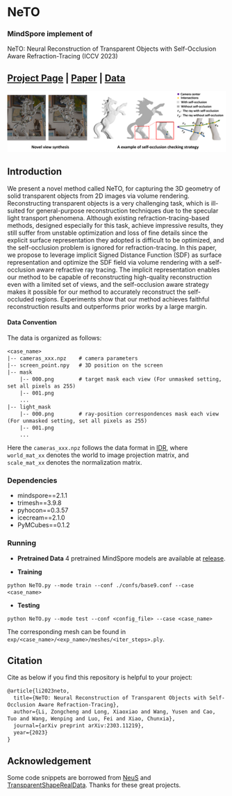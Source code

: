 # NeTO

### MindSpore implement of

NeTO: Neural Reconstruction of Transparent Objects with Self-Occlusion Aware Refraction-Tracing (ICCV 2023)

## [Project Page](https://www.xxlong.site/NeTO/) | [Paper](https://arxiv.org/pdf/2303.11219.pdf) | [Data](https://drive.google.com/drive/folders/1gSLI58O8FRN_Dq_Zjv6z3W2jfvqnE7Jo?usp=drive_link)

<!-- we will release the code soon. -->

![](./docs/images/teaser.png)

## Introduction

 We present a novel method called NeTO, for capturing the 3D geometry of solid transparent objects from 2D images via volume rendering. 
    Reconstructing transparent objects is a very challenging task, which is ill-suited for general-purpose reconstruction techniques due to the specular light transport phenomena.
    Although existing refraction-tracing-based methods, designed especially for this task, achieve impressive results, they still suffer from unstable optimization and loss of fine details since the explicit surface representation they adopted is difficult to be optimized, and the self-occlusion problem is ignored for refraction-tracing.
    In this paper, we propose to leverage implicit Signed Distance Function (SDF) as surface representation and optimize the SDF field via volume rendering with a self-occlusion aware refractive ray tracing. 
    The implicit representation enables our method to be capable of reconstructing high-quality reconstruction even with a limited set of views, and the self-occlusion aware strategy makes it possible for our method to accurately reconstruct the self-occluded regions. 
    Experiments show that our method achieves faithful reconstruction results and outperforms prior works by a large margin.

#### Data Convention

The data is organized as follows:

```
<case_name>
|-- cameras_xxx.npz    # camera parameters
|-- screen_point.npy   # 3D position on the screen 
|-- mask
    |-- 000.png        # target mask each view (For unmasked setting, set all pixels as 255)
    |-- 001.png
    ...
|-- light_mask
    |-- 000.png        # ray-position correspondences mask each view (For unmasked setting, set all pixels as 255)
    |-- 001.png
    ...  
```

Here the `cameras_xxx.npz` follows the data format in [IDR](https://github.com/lioryariv/idr/blob/main/DATA_CONVENTION.md), where `world_mat_xx` denotes the world to image projection matrix, and `scale_mat_xx` denotes the normalization matrix.

### Dependencies

- mindspore==2.1.1
- trimesh==3.9.8 
- pyhocon==0.3.57
- icecream==2.1.0
- PyMCubes==0.1.2

### Running

- **Pretrained Data**
4 pretrained MindSpore models are available at [release](https://github.com/nauyihsnehs/NeTO-MindSpore/releases).

- **Training**

```shell
python NeTO.py --mode train --conf ./confs/base9.conf --case <case_name>
```

- **Testing** 

```shell
python NeTO.py --mode test --conf <config_file> --case <case_name>
```

The corresponding mesh can be found in `exp/<case_name>/<exp_name>/meshes/<iter_steps>.ply`.

## Citation

Cite as below if you find this repository is helpful to your project:

```
@article{li2023neto,
  title={NeTO: Neural Reconstruction of Transparent Objects with Self-Occlusion Aware Refraction-Tracing},
  author={Li, Zongcheng and Long, Xiaoxiao and Wang, Yusen and Cao, Tuo and Wang, Wenping and Luo, Fei and Xiao, Chunxia},
  journal={arXiv preprint arXiv:2303.11219},
  year={2023}
}
```

## Acknowledgement

Some code snippets are borrowed from [NeuS](https://github.com/Totoro97/NeuS.git) and [TransparentShapeRealData](https://github.com/yuyingyeh/TransparentShapeRealData.git). Thanks for these great projects.
